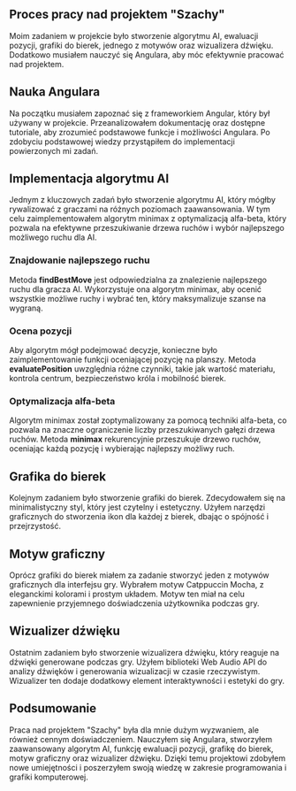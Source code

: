 ## Proces pracy nad projektem "Szachy"
Moim zadaniem w projekcie było stworzenie algorytmu AI, ewaluacji pozycji, grafiki do bierek, jednego z motywów oraz wizualizera dźwięku. Dodatkowo musiałem nauczyć się Angulara, aby móc efektywnie pracować nad projektem.

## Nauka Angulara
Na początku musiałem zapoznać się z frameworkiem Angular, który był używany w projekcie. Przeanalizowałem dokumentację oraz dostępne tutoriale, aby zrozumieć podstawowe funkcje i możliwości Angulara. Po zdobyciu podstawowej wiedzy przystąpiłem do implementacji powierzonych mi zadań.

## Implementacja algorytmu AI

Jednym z kluczowych zadań było stworzenie algorytmu AI, który mógłby rywalizować z graczami na różnych poziomach zaawansowania. W tym celu zaimplementowałem algorytm minimax z optymalizacją alfa-beta, który pozwala na efektywne przeszukiwanie drzewa ruchów i wybór najlepszego możliwego ruchu dla AI.

### Znajdowanie najlepszego ruchu

Metoda **findBestMove** jest odpowiedzialna za znalezienie najlepszego ruchu dla gracza AI. Wykorzystuje ona algorytm minimax, aby ocenić wszystkie możliwe ruchy i wybrać ten, który maksymalizuje szanse na wygraną.

### Ocena pozycji

Aby algorytm mógł podejmować decyzje, konieczne było zaimplementowanie funkcji oceniającej pozycję na planszy. Metoda **evaluatePosition** uwzględnia różne czynniki, takie jak wartość materiału, kontrola centrum, bezpieczeństwo króla i mobilność bierek.

### Optymalizacja alfa-beta

Algorytm minimax został zoptymalizowany za pomocą techniki alfa-beta, co pozwala na znaczne ograniczenie liczby przeszukiwanych gałęzi drzewa ruchów. Metoda **minimax** rekurencyjnie przeszukuje drzewo ruchów, oceniając każdą pozycję i wybierając najlepszy możliwy ruch.

## Grafika do bierek
Kolejnym zadaniem było stworzenie grafiki do bierek. Zdecydowałem się na minimalistyczny styl, który jest czytelny i estetyczny. Użyłem narzędzi graficznych do stworzenia ikon dla każdej z bierek, dbając o spójność i przejrzystość.


## Motyw graficzny
Oprócz grafiki do bierek miałem za zadanie stworzyć jeden z motywów graficznych dla interfejsu gry. Wybrałem motyw Catppuccin Mocha, z eleganckimi kolorami i prostym układem. Motyw ten miał na celu zapewnienie przyjemnego doświadczenia użytkownika podczas gry.


## Wizualizer dźwięku
Ostatnim zadaniem było stworzenie wizualizera dźwięku, który reaguje na dźwięki generowane podczas gry. Użyłem biblioteki Web Audio API do analizy dźwięków i generowania wizualizacji w czasie rzeczywistym. Wizualizer ten dodaje dodatkowy element interaktywności i estetyki do gry.

## Podsumowanie

Praca nad projektem "Szachy" była dla mnie dużym wyzwaniem, ale również cennym doświadczeniem. Nauczyłem się Angulara, stworzyłem zaawansowany algorytm AI, funkcję ewaluacji pozycji, grafikę do bierek, motyw graficzny oraz wizualizer dźwięku. Dzięki temu projektowi zdobyłem nowe umiejętności i poszerzyłem swoją wiedzę w zakresie programowania i grafiki komputerowej.
